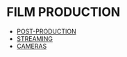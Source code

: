 # FILM PRODUCTION

- [POST-PRODUCTION](../../../LEVEL-4/ART-%26-DESIGN/ART/FILM-PRODUCTION/POST-PRODUCTION.md)
- [STREAMING](../../../LEVEL-4/ART-%26-DESIGN/ART/FILM-PRODUCTION/STREAMING.md)
- [CAMERAS](../../../LEVEL-4/ART-%26-DESIGN/ART/FILM-PRODUCTION/CAMERAS.md)